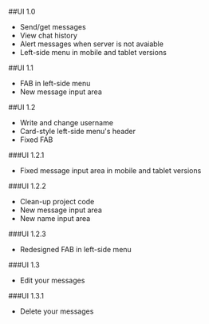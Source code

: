 ##UI 1.0

+ Send/get messages
+ View chat history
+ Alert messages when server is not avaiable
+ Left-side menu in mobile and tablet versions

##UI 1.1

+ FAB in left-side menu
+ New message input area

##UI 1.2

+ Write and change username 
+ Card-style left-side menu's header
+ Fixed FAB

###UI 1.2.1

+ Fixed message input area in mobile and tablet versions

###UI 1.2.2

+ Clean-up project code
+ New message input area
+ New name input area

###UI 1.2.3 

+ Redesigned FAB in left-side menu

###UI 1.3

+ Edit your messages

###UI 1.3.1

+ Delete your messages
